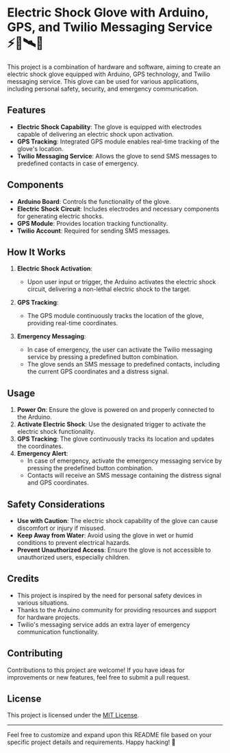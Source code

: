 # Electric Shock Glove with Arduino, GPS, and Twilio Messaging Service ⚡🧤🛰️📱

This project is a combination of hardware and software, aiming to create an electric shock glove equipped with Arduino, GPS technology, and Twilio messaging service. This glove can be used for various applications, including personal safety, security, and emergency communication.

## Features

- **Electric Shock Capability**: The glove is equipped with electrodes capable of delivering an electric shock upon activation.
- **GPS Tracking**: Integrated GPS module enables real-time tracking of the glove's location.
- **Twilio Messaging Service**: Allows the glove to send SMS messages to predefined contacts in case of emergency.

## Components

- **Arduino Board**: Controls the functionality of the glove.
- **Electric Shock Circuit**: Includes electrodes and necessary components for generating electric shocks.
- **GPS Module**: Provides location tracking functionality.
- **Twilio Account**: Required for sending SMS messages.

## How It Works

1. **Electric Shock Activation**:
   - Upon user input or trigger, the Arduino activates the electric shock circuit, delivering a non-lethal electric shock to the target.
   
2. **GPS Tracking**:
   - The GPS module continuously tracks the location of the glove, providing real-time coordinates.
   
3. **Emergency Messaging**:
   - In case of emergency, the user can activate the Twilio messaging service by pressing a predefined button combination.
   - The glove sends an SMS message to predefined contacts, including the current GPS coordinates and a distress signal.

## Usage

1. **Power On**: Ensure the glove is powered on and properly connected to the Arduino.
2. **Activate Electric Shock**: Use the designated trigger to activate the electric shock functionality.
3. **GPS Tracking**: The glove continuously tracks its location and updates the coordinates.
4. **Emergency Alert**:
   - In case of emergency, activate the emergency messaging service by pressing the predefined button combination.
   - Contacts will receive an SMS message containing the distress signal and GPS coordinates.

## Safety Considerations

- **Use with Caution**: The electric shock capability of the glove can cause discomfort or injury if misused.
- **Keep Away from Water**: Avoid using the glove in wet or humid conditions to prevent electrical hazards.
- **Prevent Unauthorized Access**: Ensure the glove is not accessible to unauthorized users, especially children.

## Credits

- This project is inspired by the need for personal safety devices in various situations.
- Thanks to the Arduino community for providing resources and support for hardware projects.
- Twilio's messaging service adds an extra layer of emergency communication functionality.

## Contributing

Contributions to this project are welcome! If you have ideas for improvements or new features, feel free to submit a pull request.

## License

This project is licensed under the [MIT License](LICENSE).

---

Feel free to customize and expand upon this README file based on your specific project details and requirements. Happy hacking! 🚀
